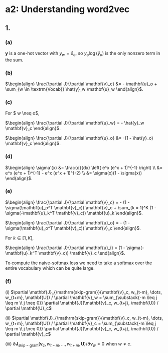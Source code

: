 # a2: Understanding word2vec

## 1.

### (a)

$\mathbf{y}$ is a one-hot vector with $y_w = \delta_o$, so $y_o \log(\hat{y}_o)$ is the only nonzero term in the sum.

### (b)

$\begin{align} \frac{\partial J}{\partial \mathbf{v}_c} &= - \mathbf{u}_o + \sum_{w \in \textrm{Vocab}} \hat{y}_w \mathbf{u}_w \end{align}$.

### (c)

For $ w \neq o$,

$\begin{align} \frac{\partial J}{\partial \mathbf{u}_w} = - \hat{y}_w \mathbf{v}_c \end{align}$.

$\begin{align} \frac{\partial J}{\partial \mathbf{u}_o} &= -(1 - \hat{y}_o) \mathbf{v}_c \end{align}$.

### (d)

$\begin{align} \sigma'(x) &= \frac{d}{dx} \left( e^x (e^x + 1)^{-1} \right) \\ &= e^x (e^x + 1)^{-1} - e^x (e^x + 1)^{-2} \\ &= \sigma(x)(1 - \sigma(x)) \end{align}$.

### (e)

$\begin{align} \frac{\partial J}{\partial \mathbf{v}_c} = - (1 - \sigma(\mathbf{u}_o^T \mathbf{v}_c)) \mathbf{v}_c + \sum_{k = 1}^K (1 - \sigma(-\mathbf{u}_k^T \mathbf{v}_c)) \mathbf{u}_k \end{align}$.

$\begin{align} \frac{\partial J}{\partial \mathbf{u}_o} = - (1 - \sigma(\mathbf{u}_o^T \mathbf{v}_c)) \mathbf{v}_c \end{align}$.

For $k \in [1,K]$,

$\begin{align} \frac{\partial J}{\partial \mathbf{u}_i} = (1 - \sigma(-\mathbf{u}_k^T \mathbf{v}_c)) \mathbf{v}_c \end{align}$.

To compute the naive-softmax loss we need to take a softmax over the entire vocabulary which can be quite large.

### (f)

(i) $\partial \mathbf{J}_{\mathrm{skip-gram}}(\mathbf{v}_c, w_{t-m}, \dots, w_{t+m}, \mathbf{U}) / \partial \mathbf{v}_w = \sum_{\substack{-m \leq j \leq m \\ j \neq 0}} \partial \mathbf{J}(\mathbf{v}_c, w_{t+j}, \mathbf{U}) / \partial \mathbf{U}_c$

(ii) $\partial \mathbf{J}_{\mathrm{skip-gram}}(\mathbf{v}_c, w_{t-m}, \dots, w_{t+m}, \mathbf{U}) / \partial \mathbf{v}_c = \sum_{\substack{-m \leq j \leq m \\ j \neq 0}} \partial \mathbf{J}(\mathbf{v}_c, w_{t+j}, \mathbf{U}) / \partial \mathbf{v}_c$

(iii) $\partial \mathbf{J}_{\mathrm{skip-gram}}(\mathbf{v}_c, w_{t-m}, \dots, w_{t+m}, \mathbf{U}) / \partial \mathbf{v}_w = 0$ when $w \neq c$.

